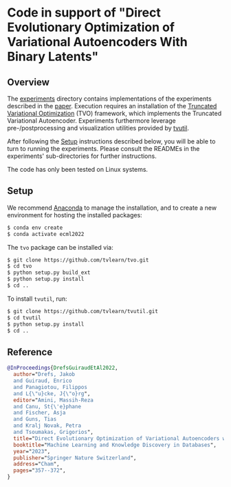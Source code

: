 # Code in support of "Direct Evolutionary Optimization of Variational Autoencoders With Binary Latents"

## Overview

The [experiments](./experiments) directory contains implementations of the experiments described in the [paper](https://link.springer.com/chapter/10.1007/978-3-031-26409-2_22). Execution requires an installation of the [Truncated Variational Optimization](https://github.com/tvlearn/tvo) (TVO) framework, which implements the Truncated Variational Autoencoder. Experiments furthermore leverage pre-/postprocessing and visualization utilities provided by [tvutil](https://github.com/tvlearn/tvutil).

After following the [Setup](#setup) instructions described below, you will be able to turn to running the experiments. Please consult the READMEs in the experiments' sub-directories for further instructions.

The code has only been tested on Linux systems.


## Setup
We recommend [Anaconda](https://www.anaconda.com/) to manage the installation, and to create a new environment for hosting the installed packages:

```bash
$ conda env create
$ conda activate ecml2022
```

The `tvo` package can be installed via:

```bash
$ git clone https://github.com/tvlearn/tvo.git
$ cd tvo
$ python setup.py build_ext
$ python setup.py install
$ cd ..
```

To install `tvutil`, run:

```bash
$ git clone https://github.com/tvlearn/tvutil.git
$ cd tvutil
$ python setup.py install
$ cd ..
```

## Reference

```bibtex
@InProceedings{DrefsGuiraudEtAl2022,
  author="Drefs, Jakob
  and Guiraud, Enrico
  and Panagiotou, Filippos
  and L{\"u}cke, J{\"o}rg",
  editor="Amini, Massih-Reza
  and Canu, St{\'e}phane
  and Fischer, Asja
  and Guns, Tias
  and Kralj Novak, Petra
  and Tsoumakas, Grigorios",
  title="Direct Evolutionary Optimization of Variational Autoencoders with Binary Latents",
  booktitle="Machine Learning and Knowledge Discovery in Databases",
  year="2023",
  publisher="Springer Nature Switzerland",
  address="Cham",
  pages="357--372",
}
```
